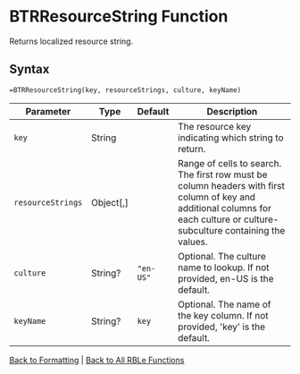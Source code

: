 # BTRResourceString Function

Returns localized resource string.

## Syntax

```excel
=BTRResourceString(key, resourceStrings, culture, keyName)
```

Parameter | Type | Default | Description
---|---|---|---
`key` | String |  | The resource key indicating which string to return.
`resourceStrings` | Object[,] |  | Range of cells to search.  The first row must be column headers with first column of key and additional columns for each culture or culture-subculture containing the values.
`culture` | String? | `"en-US"` | Optional. The culture name to lookup.  If not provided, en-US is the default.
`keyName` | String? | `key` | Optional. The name of the key column.  If not provided, 'key' is the default.

[Back to Formatting](Readme.md) | [Back to All RBLe Functions](/RBLe/RBLe.md#function-documentation)